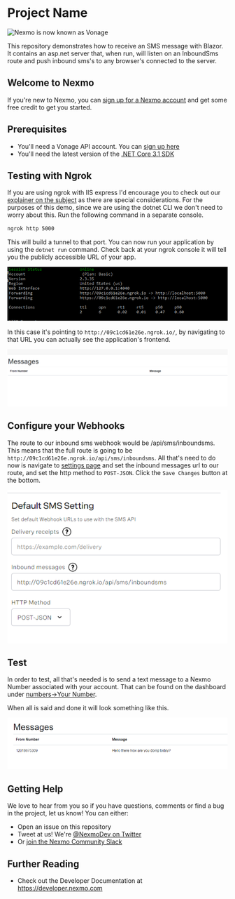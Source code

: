 # Project Name

<img src="https://developer.nexmo.com/assets/images/Vonage_Nexmo.svg" height="48px" alt="Nexmo is now known as Vonage" />

This repository demonstrates how to receive an SMS message with Blazor. It contains an asp.net server that, when run, will listen on an InboundSms route and push inbound sms's to any browser's connected to the server.

## Welcome to Nexmo

If you're new to Nexmo, you can [sign up for a Nexmo account](https://dashboard.nexmo.com/sign-up?utm_source=DEV_REL&utm_medium=github&utm_campaign=receive-sms-blazor) and get some free credit to get you started.

## Prerequisites

* You'll need a Vonage API account. You can [sign up here](https://dashboard.nexmo.com/sign-up)
* You'll need the latest version of the [.NET Core 3.1 SDK](https://dotnet.microsoft.com/download/dotnet-core/3.1)


## Testing with Ngrok

If you are using ngrok with IIS express I'd encourage you to check out our [explainer on the subject](https://developer.nexmo.com/tools/ngrok#usage-with-iis-express) as there are special considerations. For the purposes of this demo, since we are using the dotnet CLI we don't need to worry about this. Run the following command in a separate console.

```bash
ngrok http 5000
```

This will build a tunnel to that port. You can now run your application by using the `dotnet run` command. Check back at your ngrok console it will tell you the publicly accessible URL of your app.

![ngrok](ngrok.png)

In this case it's pointing to `http://09c1cd61e26e.ngrok.io/`, by navigating to that URL you can actually see the application's frontend.

![frontend](frontend.png)

## Configure your Webhooks

The route to our inbound sms webhook would be /api/sms/inboundsms. This means that the full route is going to be `http://09c1cd61e26e.ngrok.io/api/sms/inboundsms`. All that's need to do now is navigate to [settings page](https://dashboard.nexmo.com/settings) and set the inbound messages url to our route, and set the http method to `POST-JSON`. Click the `Save Changes` button at the bottom.

![Settings page](settings.png)

## Test

In order to test, all that's needed is to send a text message to a Nexmo Number associated with your account. That can be found on the dashboard under [numbers->Your Number](https://dashboard.nexmo.com/your-numbers).

When all is said and done it will look something like this.

![Inbound Message](InboundMessage.png)

## Getting Help

We love to hear from you so if you have questions, comments or find a bug in the project, let us know! You can either:

* Open an issue on this repository
* Tweet at us! We're [@NexmoDev on Twitter](https://twitter.com/NexmoDev)
* Or [join the Nexmo Community Slack](https://developer.nexmo.com/community/slack)

## Further Reading

* Check out the Developer Documentation at <https://developer.nexmo.com>

<!-- add links to the api reference, other documentation, related blog posts, whatever someone who has read this far might find interesting :) -->
